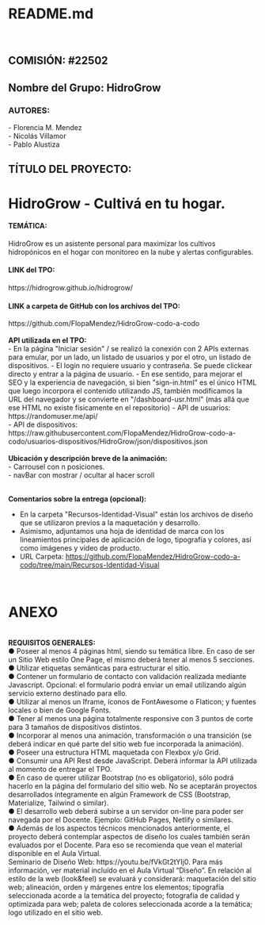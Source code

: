 <h1>README.md</h1></br>

<h2>COMISIÓN: #22502</h2>
<h2>Nombre del Grupo: HidroGrow</h2>
<h3>AUTORES:</h3> 
- Florencia M. Mendez</br>
- Nicolás Villamor</br>
- Pablo Alustiza



<h2>TÍTULO DEL PROYECTO:</h2> <b><h1>HidroGrow - Cultivá en tu hogar.</h1></b>

<h4>TEMÁTICA:</h4>
HidroGrow es un asistente personal para maximizar los cultivos hidropónicos en el hogar con monitoreo en la nube y alertas configurables.</br>

<h4>LINK del TPO:</h4>
https://hidrogrow.github.io/hidrogrow/


<h4>LINK a carpeta de GitHub con los archivos del TPO:</h4>
https://github.com/FlopaMendez/HidroGrow-codo-a-codo</br>

</br>
<b>API utilizada en el TPO:</b></br>
- En la página "Iniciar sesión" / se realizó la conexión con 2 APIs externas para emular, por un lado, un listado de usuarios y por el otro, un listado de dispositivos.
- El login no requiere usuario y contraseña. Se puede clickear directo y entrar a la página de usuario.
- En ese sentido, para mejorar el SEO y la experiencia de navegación, si bien "sign-in.html" es el único HTML que luego incorpora el contenido utilizando JS, también modificamos la URL del navegador y se convierte en "/dashboard-usr.html" (más allá que ese HTML no existe físicamente en el repositorio)
- API de usuarios: https://randomuser.me/api/</br>
- API de dispositivos: https://raw.githubusercontent.com/FlopaMendez/HidroGrow-codo-a-codo/usuarios-dispositivos/HidroGrow/json/dispositivos.json</br>

</br>
<b>Ubicación y descripción breve de la animación:</b></br>
- Carrousel con n posiciones.</br>
- navBar con mostrar / ocultar al hacer scroll</br>
</br>

<b>Comentarios sobre la entrega (opcional):</b></br>
- En la carpeta "Recursos-Identidad-Visual" están los archivos de diseño que se utilizaron previos a la maquetación y desarrollo.
- Asimismo, adjuntamos una hoja de identidad de marca con los lineamientos principales de aplicación de logo, tipografía y colores, así como imágenes y video de producto.
- URL Carpeta: https://github.com/FlopaMendez/HidroGrow-codo-a-codo/tree/main/Recursos-Identidad-Visual
</br>
<h1>ANEXO</h1>
</br>
<b>REQUISITOS GENERALES:</b></br>
● Poseer al menos 4 páginas html, siendo su temática libre. En caso de ser un Sitio Web estilo One Page, el mismo deberá tener al menos 5 secciones. </br>
● Utilizar etiquetas semánticas para estructurar el sitio. </br>
● Contener un formulario de contacto con validación realizada mediante Javascript. Opcional: el formulario podrá enviar un email utilizando algún servicio externo destinado para ello. </br>
● Utilizar al menos un Iframe, íconos de FontAwesome o Flaticon; y fuentes locales o bien de Google Fonts. </br>
● Tener al menos una página totalmente responsive con 3 puntos de corte para 3 tamaños de dispositivos distintos. </br>
● Incorporar al menos una animación, transformación o una transición (se deberá indicar en qué parte del sitio web fue incorporada la animación). </br>
● Poseer una estructura HTML maquetada con Flexbox y/o Grid. </br>
● Consumir una API Rest desde JavaScript. Deberá informar la API utilizada al momento de entregar el TPO. </br>
● En caso de querer utilizar Bootstrap (no es obligatorio), sólo podrá hacerlo en la página del formulario del sitio web. No se aceptarán proyectos desarrollados íntegramente en algún Framework de CSS (Bootstrap, Materialize, Tailwind o similar). </br>
● El desarrollo web deberá subirse a un servidor on-line para poder ser navegada por el Docente. Ejemplo: GitHub Pages, Netlify o similares. </br>
● Además de los aspectos técnicos mencionados anteriormente, el proyecto deberá contemplar aspectos de diseño los cuales también serán evaluados por el Docente. Para eso se recomienda que vean el material disponible en el Aula Virtual. </br>
Seminario de Diseño Web: https://youtu.be/fVkGt2tYIj0. Para más información, ver material incluído en el Aula Virtual “Diseño”. En relación al estilo de la web (look&feel) se evaluará y considerará: maquetación del sitio web; alineación, orden y márgenes entre los elementos; tipografía seleccionada acorde a la temática del proyecto; fotografía de calidad y optimizada para web; paleta de colores seleccionada acorde a la temática; logo utilizado en el sitio web.

